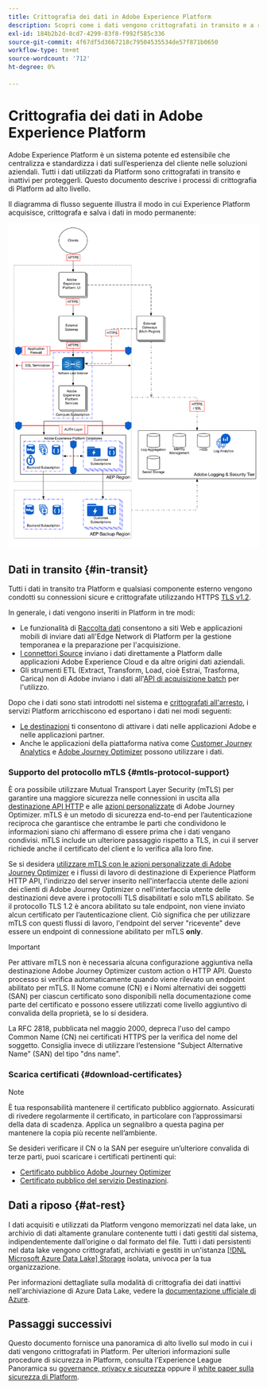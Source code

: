 ```yaml
---
title: Crittografia dei dati in Adobe Experience Platform
description: Scopri come i dati vengono crittografati in transito e a riposo in Adobe Experience Platform.
exl-id: 184b2b2d-8cd7-4299-83f8-f992f585c336
source-git-commit: 4f67df5d3667218c79504535534de57f871b0650
workflow-type: tm+mt
source-wordcount: '712'
ht-degree: 0%

---
```


# Crittografia dei dati in Adobe Experience Platform

Adobe Experience Platform è un sistema potente ed estensibile che centralizza e standardizza i dati sull’esperienza del cliente nelle soluzioni aziendali. Tutti i dati utilizzati da Platform sono crittografati in transito e inattivi per proteggerli. Questo documento descrive i processi di crittografia di Platform ad alto livello.

Il diagramma di flusso seguente illustra il modo in cui Experience Platform acquisisce, crittografa e salva i dati in modo permanente:

![Diagramma che illustra il modo in cui i dati vengono acquisiti, crittografati e memorizzati dall&#39;Experience Platform.](../images/governance-privacy-security/encryption/flow.png)

## Dati in transito {#in-transit}

Tutti i dati in transito tra Platform e qualsiasi componente esterno vengono condotti su connessioni sicure e crittografate utilizzando HTTPS [TLS v1.2](https://datatracker.ietf.org/doc/html/rfc5246).

In generale, i dati vengono inseriti in Platform in tre modi:

- Le funzionalità di [Raccolta dati](../../collection/home.md) consentono a siti Web e applicazioni mobili di inviare dati all&#39;Edge Network di Platform per la gestione temporanea e la preparazione per l&#39;acquisizione.
- [I connettori Source](../../sources/home.md) inviano i dati direttamente a Platform dalle applicazioni Adobe Experience Cloud e da altre origini dati aziendali.
- Gli strumenti ETL (Extract, Transform, Load, cioè Estrai, Trasforma, Carica) non di Adobe inviano i dati all&#39;[API di acquisizione batch](../../ingestion/batch-ingestion/overview.md) per l&#39;utilizzo.

Dopo che i dati sono stati introdotti nel sistema e [crittografati all&#39;arresto](#at-rest), i servizi Platform arricchiscono ed esportano i dati nei modi seguenti:

- [Le destinazioni](../../destinations/home.md) ti consentono di attivare i dati nelle applicazioni Adobe e nelle applicazioni partner.
- Anche le applicazioni della piattaforma nativa come [Customer Journey Analytics](https://experienceleague.adobe.com/docs/analytics-platform/using/cja-overview/cja-overview.html?lang=it) e [Adobe Journey Optimizer](https://experienceleague.adobe.com/it/docs/journey-optimizer/using/ajo-home) possono utilizzare i dati.

### Supporto del protocollo mTLS {#mtls-protocol-support}

È ora possibile utilizzare Mutual Transport Layer Security (mTLS) per garantire una maggiore sicurezza nelle connessioni in uscita alla [destinazione API HTTP](../../destinations/catalog/streaming/http-destination.md) e alle [azioni personalizzate](https://experienceleague.adobe.com/en/docs/journey-optimizer/using/orchestrate-journeys/about-journey-building/using-custom-actions) di Adobe Journey Optimizer. mTLS è un metodo di sicurezza end-to-end per l’autenticazione reciproca che garantisce che entrambe le parti che condividono le informazioni siano chi affermano di essere prima che i dati vengano condivisi. mTLS include un ulteriore passaggio rispetto a TLS, in cui il server richiede anche il certificato del client e lo verifica alla loro fine.

Se si desidera [utilizzare mTLS con le azioni personalizzate di Adobe Journey Optimizer](https://experienceleague.adobe.com/it/docs/journey-optimizer/using/configuration/configure-journeys/action-journeys/about-custom-action-configuration) e i flussi di lavoro di destinazione di Experience Platform HTTP API, l&#39;indirizzo del server inserito nell&#39;interfaccia utente delle azioni dei clienti di Adobe Journey Optimizer o nell&#39;interfaccia utente delle destinazioni deve avere i protocolli TLS disabilitati e solo mTLS abilitato. Se il protocollo TLS 1.2 è ancora abilitato su tale endpoint, non viene inviato alcun certificato per l’autenticazione client. Ciò significa che per utilizzare mTLS con questi flussi di lavoro, l&#39;endpoint del server &quot;ricevente&quot; deve essere un endpoint di connessione abilitato per mTLS **only**.

>[!IMPORTANT]
>
>Per attivare mTLS non è necessaria alcuna configurazione aggiuntiva nella destinazione Adobe Journey Optimizer custom action o HTTP API. Questo processo si verifica automaticamente quando viene rilevato un endpoint abilitato per mTLS. Il Nome comune (CN) e i Nomi alternativi dei soggetti (SAN) per ciascun certificato sono disponibili nella documentazione come parte del certificato e possono essere utilizzati come livello aggiuntivo di convalida della proprietà, se lo si desidera.
>
>La RFC 2818, pubblicata nel maggio 2000, depreca l&#39;uso del campo Common Name (CN) nei certificati HTTPS per la verifica del nome del soggetto. Consiglia invece di utilizzare l’estensione &quot;Subject Alternative Name&quot; (SAN) del tipo &quot;dns name&quot;.

### Scarica certificati {#download-certificates}

>[!NOTE]
>
>È tua responsabilità mantenere il certificato pubblico aggiornato. Assicurati di rivedere regolarmente il certificato, in particolare con l’approssimarsi della data di scadenza. Applica un segnalibro a questa pagina per mantenere la copia più recente nell’ambiente.

Se desideri verificare il CN o la SAN per eseguire un’ulteriore convalida di terze parti, puoi scaricare i certificati pertinenti qui:

- [Certificato pubblico Adobe Journey Optimizer](../images/governance-privacy-security/encryption/AJO-public-certificate.pem)
- [Certificato pubblico del servizio Destinazioni](../images/governance-privacy-security/encryption/destinations-public-cert.pem).

## Dati a riposo {#at-rest}

I dati acquisiti e utilizzati da Platform vengono memorizzati nel data lake, un archivio di dati altamente granulare contenente tutti i dati gestiti dal sistema, indipendentemente dall’origine o dal formato del file. Tutti i dati persistenti nel data lake vengono crittografati, archiviati e gestiti in un&#39;istanza [[!DNL Microsoft Azure Data Lake] Storage](https://docs.microsoft.com/en-us/azure/storage/blobs/data-lake-storage-introduction) isolata, univoca per la tua organizzazione.

Per informazioni dettagliate sulla modalità di crittografia dei dati inattivi nell&#39;archiviazione di Azure Data Lake, vedere la [documentazione ufficiale di Azure](https://learn.microsoft.com/en-us/azure/storage/common/storage-service-encryption).

## Passaggi successivi

Questo documento fornisce una panoramica di alto livello sul modo in cui i dati vengono crittografati in Platform. Per ulteriori informazioni sulle procedure di sicurezza in Platform, consulta l&#39;Experience League Panoramica su [governance, privacy e sicurezza](./overview.md) oppure il [white paper sulla sicurezza di Platform](https://www.adobe.com/content/dam/cc/en/security/pdfs/AEP_SecurityOverview.pdf).
